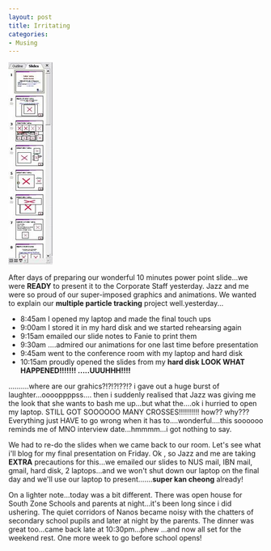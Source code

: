 ```yaml
---
layout: post
title: Irritating
categories:
- Musing
---
```



![](/img/ppt.jpg)

After days of preparing our wonderful 10 minutes power point slide...we were **READY** to present it to the Corporate Staff yesterday. Jazz and me were so proud of our super-imposed graphics and animations. We wanted to explain our **multiple particle tracking** project well.yesterday...

- 8:45am I opened my laptop and made the final touch ups
- 9:00am I stored it in my hard disk and we started rehearsing again
- 9:15am emailed our slide notes to Fanie to print them
- 9:30am ....admired our animations for one last time before presentation
- 9:45am went to the conference room with my laptop and hard disk
- 10:15am proudly opened the slides from my **hard disk** **LOOK WHAT HAPPENED!!!!!!! .....UUUHHH!!!!**

..........where are our grahics?!?!?!??!? i gave out a huge burst of laughter...ooooppppss.... then i suddenly realised that Jazz was giving me the look that she wants to bash me up...but what the....ok i hurried to open my laptop. STILL GOT SOOOOOO MANY CROSSES!!!!!!!!!! how?? why??? Everything just HAVE to go wrong when it has to....wonderful....this soooooo reminds me of MNO interview date...hmmmm...i got nothing to say.

We had to re-do the slides when we came back to our room. Let's see what i'll blog for my final presentation on Friday. Ok , so Jazz and me are taking **EXTRA** precautions for this...we emailed our slides to NUS mail, IBN mail, gmail, hard disk, 2 laptops...and we won't shut down our laptop on the final day and we'll use our laptop to present.......**super kan cheong** already!

On a lighter note...today was a bit different. There was open house for South Zone Schools and parents at night...it's been long since i did ushering. The quiet corridors of Nanos became noisy with the chatters of secondary school pupils and later at night by the parents. The dinner was great too...came back late at 10:30pm...phew ...and now all set for the weekend rest. One more week to go before school opens!

